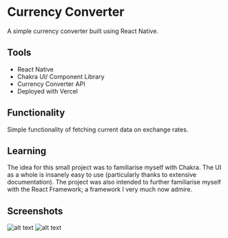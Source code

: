 # Currency Converter

A simple currency converter built using React Native.

## Tools

* React Native
* Chakra UI/ Component Library
* Currency Converter API
* Deployed with Vercel

## Functionality

Simple functionality of fetching current data on exchange rates. 

## Learning

The idea for this small project was to familiarise myself with Chakra. The UI as a whole is
insanely easy to use (particularly thanks to extensive documentation). The project was also
intended to further familiarise myself with the React Framework; a framework I very much now
admire. 

## Screenshots

![alt text](https://github.com/patchinator/currency-converter/src/images/image1./?raw=true "Logo Title Text 1")
![alt text](https://github.com/patchinator/currency-converter/src/images/image2.png/?raw=true "Logo Title Text 1")
